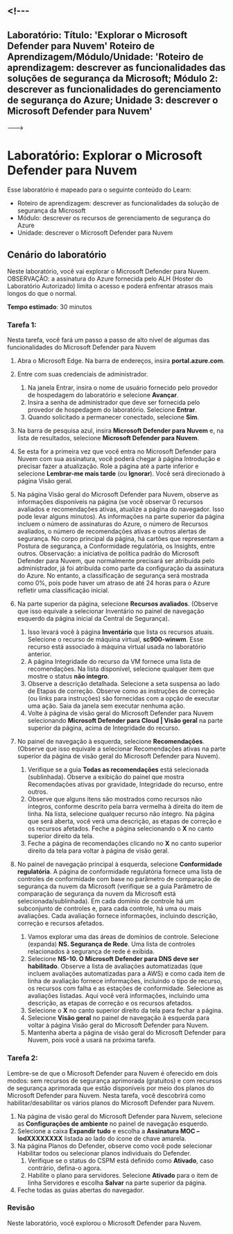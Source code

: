<a name="---"></a><!---
---
Laboratório: Título: 'Explorar o Microsoft Defender para Nuvem' Roteiro de Aprendizagem/Módulo/Unidade: 'Roteiro de aprendizagem: descrever as funcionalidades das soluções de segurança da Microsoft; Módulo 2: descrever as funcionalidades do gerenciamento de segurança do Azure; Unidade 3: descrever o Microsoft Defender para Nuvem'
---
--->

# <a name="lab-explore-microsoft-defender-for-cloud"></a>Laboratório: Explorar o Microsoft Defender para Nuvem

Esse laboratório é mapeado para o seguinte conteúdo do Learn:

- Roteiro de aprendizagem: descrever as funcionalidades da solução de segurança da Microsoft
- Módulo: descrever os recursos de gerenciamento de segurança do Azure
- Unidade: descrever o Microsoft Defender para Nuvem

## <a name="lab-scenario"></a>Cenário do laboratório

Neste laboratório, você vai explorar o Microsoft Defender para Nuvem.  OBSERVAÇÃO: a assinatura do Azure fornecida pelo ALH (Hoster do Laboratório Autorizado) limita o acesso e poderá enfrentar atrasos mais longos do que o normal.

**Tempo estimado**: 30 minutos

### <a name="task-1"></a>Tarefa 1:

Nesta tarefa, você fará um passo a passo de alto nível de algumas das funcionalidades do Microsoft Defender para Nuvem

1. Abra o Microsoft Edge. Na barra de endereços, insira **portal.azure.com**.
1. Entre com suas credenciais de administrador.
    1. Na janela Entrar, insira o nome de usuário fornecido pelo provedor de hospedagem do laboratório e selecione **Avançar**.
    1. Insira a senha de administrador que deve ser fornecida pelo provedor de hospedagem do laboratório. Selecione **Entrar**.
    1. Quando solicitado a permanecer conectado, selecione **Sim**.

1. Na barra de pesquisa azul, insira **Microsoft Defender para Nuvem** e, na lista de resultados, selecione **Microsoft Defender para Nuvem**.

1. Se esta for a primeira vez que você entra no Microsoft Defender para Nuvem com sua assinatura, você poderá chegar à página Introdução e precisar fazer a atualização.  Role a página até a parte inferior e selecione **Lembrar-me mais tarde** (ou **Ignorar**).  Você será direcionado à página Visão geral.

1. Na página Visão geral do Microsoft Defender para Nuvem, observe as informações disponíveis na página (se você observar 0 recursos avaliados e recomendações ativas, atualize a página do navegador. Isso pode levar alguns minutos).  As informações na parte superior da página incluem o número de assinaturas do Azure, o número de Recursos avaliados, o número de recomendações ativas e outros alertas de segurança.  No corpo principal da página, há cartões que representam a Postura de segurança, a Conformidade regulatória, os Insights, entre outros.  Observação: a iniciativa de política padrão do Microsoft Defender para Nuvem, que normalmente precisará ser atribuída pelo administrador, já foi atribuída como parte da configuração da assinatura do Azure. No entanto, a classificação de segurança será mostrada como 0%, pois pode haver um atraso de até 24 horas para o Azure refletir uma classificação inicial.

1. Na parte superior da página, selecione **Recursos avaliados**.  (Observe que isso equivale a selecionar Inventário no painel de navegação esquerdo da página inicial da Central de Segurança).
    1. Isso levará você à página **Inventário** que lista os recursos atuais. Selecione o recurso de máquina virtual, **sc900-winwm**. Esse recurso está associado à máquina virtual usada no laboratório anterior.
    1. A página Integridade do recurso da VM fornece uma lista de recomendações.  Na lista disponível, selecione qualquer item que mostre o status **não íntegro**.
    1. Observe a descrição detalhada.  Selecione a seta suspensa ao lado de Etapas de correção. Observe como as instruções de correção (ou links para instruções) são fornecidas com a opção de executar uma ação.  Saia da janela sem executar nenhuma ação.
    1. Volte à página de visão geral do Microsoft Defender para Nuvem selecionando **Microsoft Defender para Cloud | Visão geral** na parte superior da página, acima de Integridade do recurso.

1. No painel de navegação à esquerda, selecione **Recomendações**.  (Observe que isso equivale a selecionar Recomendações ativas na parte superior da página de visão geral do Microsoft Defender para Nuvem).
    1. Verifique se a guia **Todas as recomendações** está selecionada (sublinhada).  Observe a exibição do painel que mostra Recomendações ativas por gravidade, Integridade do recurso, entre outros.
    1. Observe que alguns itens são mostrados como recursos não íntegros, conforme descrito pela barra vermelha à direita do item de linha.  Na lista, selecione qualquer recurso não íntegro.  Na página que será aberta, você verá uma descrição, as etapas de correção e os recursos afetados. Feche a página selecionando o **X** no canto superior direito da tela.
    1. Feche a página de recomendações clicando no **X** no canto superior direito da tela para voltar à página de visão geral.

1. No painel de navegação principal à esquerda, selecione **Conformidade regulatória**. A página de conformidade regulatória fornece uma lista de controles de conformidade com base no parâmetro de comparação de segurança da nuvem da Microsoft (verifique se a guia Parâmetro de comparação de segurança da nuvem da Microsoft está selecionada/sublinhada). Em cada domínio de controle há um subconjunto de controles e, para cada controle, há uma ou mais avaliações. Cada avaliação fornece informações, incluindo descrição, correção e recursos afetados.
    1. Vamos explorar uma das áreas de domínios de controle. Selecione (expanda) **NS. Segurança de Rede**. Uma lista de controles relacionados à segurança de rede é exibida.
    1. Selecione **NS-10. O Microsoft Defender para DNS deve ser habilitado**. Observe a lista de avaliações automatizadas (que incluem avaliações automatizadas para a AWS) e como cada item de linha de avaliação fornece informações, incluindo o tipo de recurso, os recursos com falha e as estações de conformidade. Selecione as avaliações listadas.  Aqui você verá informações, incluindo uma descrição, as etapas de correção e os recursos afetados.
    1. Selecione o **X** no canto superior direito da tela para fechar a página.
    1. Selecione **Visão geral** no painel de navegação à esquerda para voltar à página Visão geral do Microsoft Defender para Nuvem.
    1. Mantenha aberta a página de visão geral do Microsoft Defender para Nuvem, pois você a usará na próxima tarefa.

### <a name="task-2"></a>Tarefa 2:

Lembre-se de que o Microsoft Defender para Nuvem é oferecido em dois modos: sem recursos de segurança aprimorada (gratuitos) e com recursos de segurança aprimorada que estão disponíveis por meio dos planos do Microsoft Defender para Nuvem. Nesta tarefa, você descobrirá como habilitar/desabilitar os vários planos do Microsoft Defender para Nuvem.

1. Na página de visão geral do Microsoft Defender para Nuvem, selecione as **Configurações de ambiente** no painel de navegação esquerdo.
1. Selecione a caixa **Expandir tudo** e escolha a **Assinatura MOC – lodXXXXXXXX** listada ao lado do ícone de chave amarela.
1. Na página Planos do Defender, observe como você pode selecionar Habilitar todos ou selecionar planos individuais do Defender. 
    1. Verifique se o status do CSPM está definido como **Ativado**, caso contrário, defina-o agora.  
    1. Habilite o plano para servidores.  Selecione **Ativado** para o item de linha Servidores e escolha **Salvar** na parte superior da página.
1. Feche todas as guias abertas do navegador.

### <a name="review"></a>Revisão

Neste laboratório, você explorou o Microsoft Defender para Nuvem.
